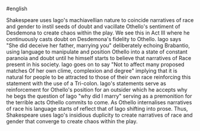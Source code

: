 #english 

Shakespeare uses Iago's machiavellian nature to coincide narratives of race and gender to instil seeds of doubt and vacillate Othello's sentiment of Desdemona to create chaos within the play. We see this in Act III where he continuously casts doubt on Desdemona's fidelity to Othello. Iago says "She did deceive her father, marrying you" deliberately echoing Brabantio, using language to manipulate and position Othello into a state of constant paranoia and doubt until he himself starts to believe that narratives of Race present in his society. Iago goes on to say "Not to affect many proposed matches Of her own clime, complexion and degree" implying that it is natural for people to be attracted to those of their own race reinforcing this statement with the use of a Tri-colon. Iago's statements serve as reinforcement for Othello's position for an outsider which he accepts why he begs the question of Iago "why did I marry" serving as a premonition for the terrible acts Othello commits to come. As Othello internalises narratives of race his language starts of reflect that of Iago shifting into prose. Thus, Shakespeare uses Iago's insidious duplicity to create narratives of race and gender that converge to create chaos within the play. 
